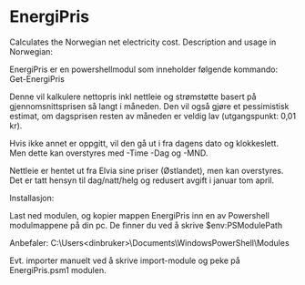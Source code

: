 # EnergiPris
Calculates the Norwegian net electricity cost. Description and usage in Norwegian:

EnergiPris er en powershellmodul som inneholder følgende kommando: Get-EnergiPris

Denne vil kalkulere nettopris inkl nettleie og strømstøtte basert på gjennomsnittsprisen så langt i måneden. Den vil også gjøre et pessimistisk estimat, om dagsprisen resten av måneden er veldig lav (utgangspunkt: 0,01 kr).

Hvis ikke annet er oppgitt, vil den gå ut i fra dagens dato og klokkeslett. Men dette kan overstyres med -Time -Dag og -MND.

Nettleie er hentet ut fra Elvia sine priser (Østlandet), men kan overstyres. Det er tatt hensyn til dag/natt/helg og redusert avgift i januar tom april.

Installasjon:

Last ned modulen, og kopier mappen EnergiPris inn en av Powershell modulmappene på din pc. De finner du ved å skrive $env:PSModulePath

Anbefaler: C:\Users\<dinbruker>\Documents\WindowsPowerShell\Modules

Evt. importer manuelt ved å skrive import-module og peke på EnergiPris.psm1 modulen.
